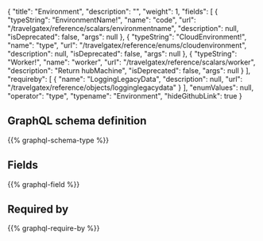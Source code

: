 {
  "title": "Environment",
  "description": "",
  "weight": 1,
  "fields": [
    {
      "typeString": "EnvironmentName!",
      "name": "code",
      "url": "/travelgatex/reference/scalars/environmentname",
      "description": null,
      "isDeprecated": false,
      "args": null
    },
    {
      "typeString": "CloudEnvironment!",
      "name": "type",
      "url": "/travelgatex/reference/enums/cloudenvironment",
      "description": null,
      "isDeprecated": false,
      "args": null
    },
    {
      "typeString": "Worker!",
      "name": "worker",
      "url": "/travelgatex/reference/scalars/worker",
      "description": "Return hubMachine",
      "isDeprecated": false,
      "args": null
    }
  ],
  "requireby": [
    {
      "name": "LoggingLegacyData",
      "description": null,
      "url": "/travelgatex/reference/objects/logginglegacydata"
    }
  ],
  "enumValues": null,
  "operator": "type",
  "typename": "Environment",
  "hideGithubLink": true
}
## GraphQL schema definition

{{% graphql-schema-type %}}

## Fields

{{% graphql-field %}}

## Required by

{{% graphql-require-by %}}
